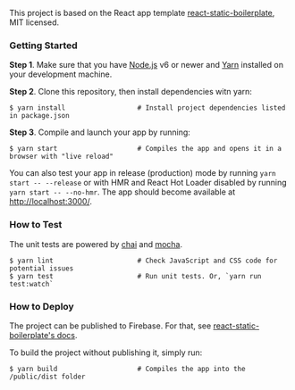 
This project is based on the React app template 
[react-static-boilerplate](https://github.com/kriasoft/react-static-boilerplate), MIT licensed.


### Getting Started


**Step 1**. Make sure that you have [Node.js](https://nodejs.org/) v6 or newer and
[Yarn](https://yarnpkg.com/) installed on your development machine.

**Step 2**. Clone this repository, then install dependencies witn yarn:

```shell
$ yarn install                  # Install project dependencies listed in package.json
```

**Step 3**. Compile and launch your app by running:

```shell
$ yarn start                    # Compiles the app and opens it in a browser with "live reload"
```

You can also test your app in release (production) mode by running `yarn start -- --release` or
with HMR and React Hot Loader disabled by running `yarn start -- --no-hmr`. The app should become
available at [http://localhost:3000/](http://localhost:3000/).


### How to Test

The unit tests are powered by [chai](http://chaijs.com/) and [mocha](http://mochajs.org/).

```shell
$ yarn lint                     # Check JavaScript and CSS code for potential issues
$ yarn test                     # Run unit tests. Or, `yarn run test:watch`
```


### How to Deploy

The project can be published to Firebase. For that, see 
[react-static-boilerplate's docs](https://github.com/kriasoft/react-static-boilerplate).

To build the project without publishing it, simply run:

```shell
$ yarn build                    # Compiles the app into the /public/dist folder
```
